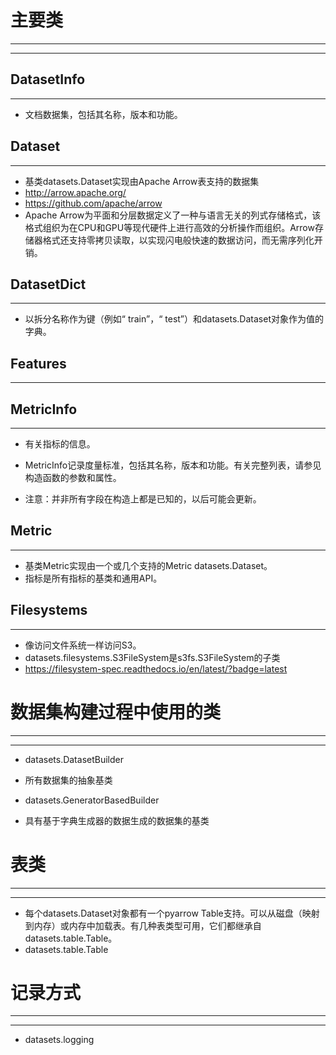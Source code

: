 # 主要类
---

***
## DatasetInfo
---
+ 文档数据集，包括其名称，版本和功能。


## Dataset
---
+ 基类datasets.Dataset实现由Apache Arrow表支持的数据集
+ http://arrow.apache.org/
+ https://github.com/apache/arrow
+ Apache Arrow为平面和分层数据定义了一种与语言无关的列式存储格式，该格式组织为在CPU和GPU等现代硬件上进行高效的分析操作而组织。Arrow存储器格式还支持零拷贝读取，以实现闪电般快速的数据访问，而无需序列化开销。

## DatasetDict
---
+ 以拆分名称作为键（例如“ train”，“ test”）和datasets.Dataset对象作为值的字典。

## Features
---

## MetricInfo
---
+ 有关指标的信息。

+ MetricInfo记录度量标准，包括其名称，版本和功能。有关完整列表，请参见构造函数的参数和属性。

+ 注意：并非所有字段在构造上都是已知的，以后可能会更新。

## Metric
---
+ 基类Metric实现由一个或几个支持的Metric datasets.Dataset。
+ 指标是所有指标的基类和通用API。

## Filesystems
---
+ 像访问文件系统一样访问S3。
+ datasets.filesystems.S3FileSystem是s3fs.S3FileSystem的子类
+ https://filesystem-spec.readthedocs.io/en/latest/?badge=latest

# 数据集构建过程中使用的类
---

***
+ datasets.DatasetBuilder
 - 所有数据集的抽象基类
+ datasets.GeneratorBasedBuilder
 - 具有基于字典生成器的数据生成的数据集的基类

# 表类
---

***
+ 每个datasets.Dataset对象都有一个pyarrow Table支持。可以从磁盘（映射到内存）或内存中加载表。有几种表类型可用，它们都继承自datasets.table.Table。
+ datasets.table.Table
  
# 记录方式
---

***
+ datasets.logging
